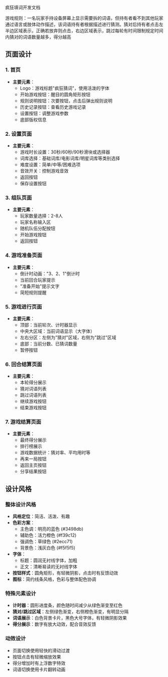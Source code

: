 疯狂填词开发文档

游戏规则：一名玩家手持设备屏幕上显示需要拆的词语，但持有者看不到其他玩家通过语言或肢体动作描述，该词语持有者根据描述进行猜测。猜对后持有者点击左半边区域表示，正确若放弃则点击，右边区域表示，跳过每轮有时间限制规定时间内猜对的词语数量越多，得分越高

## 页面设计

### 1. 首页
- **主要元素**：
  - Logo：游戏标题"疯狂猜词"，使用活泼的字体
  - 开始游戏按钮：醒目的圆角矩形按钮
  - 规则说明按钮：次要按钮，点击后弹出规则说明
  - 历史记录按钮：查看历史游戏记录
  - 设置按钮：调整游戏参数
  - 底部版权信息

### 2. 设置页面
- **主要元素**：
  - 游戏时长设置：30秒/60秒/90秒滑块或选择器
  - 词库选择：基础词库/电影词库/明星词库等类别选择
  - 难度设置：简单/中等/困难选项
  - 音效开关：控制游戏音效
  - 返回按钮
  - 保存设置按钮

### 3. 组队页面
- **主要元素**：
  - 玩家数量选择：2-8人
  - 玩家名称输入区
  - 随机队伍分配按钮
  - 开始游戏按钮
  - 返回按钮

### 4. 游戏准备页面
- **主要元素**：
  - 倒计时动画："3、2、1"倒计时
  - 当前回合玩家提示
  - "准备开始"提示文字
  - 简短规则提醒

### 5. 游戏进行页面
- **主要元素**：
  - 顶部：当前轮次、计时器显示
  - 中央大区域：当前词语显示（大字体）
  - 左右分区：左侧为"猜对"区域，右侧为"跳过"区域
  - 底部：当前分数、已猜词数量
  - 暂停按钮

### 6. 回合结算页面
- **主要元素**：
  - 本轮得分展示
  - 猜对词语列表
  - 跳过词语列表
  - 继续游戏按钮
  - 结束游戏按钮

### 7. 游戏结算页面
- **主要元素**：
  - 最终得分展示
  - 排行榜展示
  - 游戏数据统计：猜对率、平均用时等
  - 再来一局按钮
  - 返回主页按钮
  - 分享结果按钮

## 设计风格

### 整体设计风格
- **风格定位**：简洁、活泼、有趣
- **色彩方案**：
  - 主色调：明亮的蓝色 (#3498db)
  - 辅助色：活力橙色 (#f39c12)
  - 强调色：草绿色 (#2ecc71)
  - 背景色：浅灰白色 (#f5f5f5)
- **字体**：
  - 标题：圆润无衬线字体，加粗
  - 正文：清晰易读的无衬线字体
- **按钮样式**：圆角矩形，有轻微阴影，点击时有反馈动效
- **图标**：简约线条风格，色彩与整体配色协调

### 特殊元素设计
- **计时器**：圆形进度条，颜色随时间减少从绿色渐变至红色
- **猜对/跳过区域**：左侧绿色渐变，右侧橙色渐变，有明显分隔
- **词语展示**：白色背景卡片，黑色大号字体，有轻微阴影效果
- **得分展示**：数字有放大动效，配合音效反馈

### 动效设计
- 页面切换使用轻快的滑动过渡
- 按钮点击有轻微缩放效果
- 得分增加时有上浮数字特效
- 词语切换使用卡片翻转动画